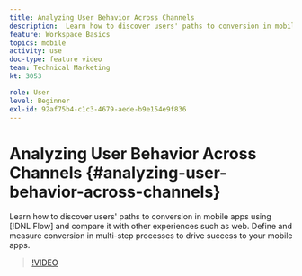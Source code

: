 ```yaml
---
title: Analyzing User Behavior Across Channels
description:  Learn how to discover users' paths to conversion in mobile apps using Flow and compare it with other experiences such as web. Define and measure conversion in multi-step processes to drive success to your mobile apps.
feature: Workspace Basics
topics: mobile
activity: use
doc-type: feature video
team: Technical Marketing
kt: 3053

role: User
level: Beginner
exl-id: 92af75b4-c1c3-4679-aede-b9e154e9f836
---
```

# Analyzing User Behavior Across Channels {#analyzing-user-behavior-across-channels}

 Learn how to discover users' paths to conversion in mobile apps using [!DNL Flow] and compare it with other experiences such as web. Define and measure conversion in multi-step processes to drive success to your mobile apps.

>[!VIDEO](https://video.tv.adobe.com/v/27824/?quality=12&learn=on)
